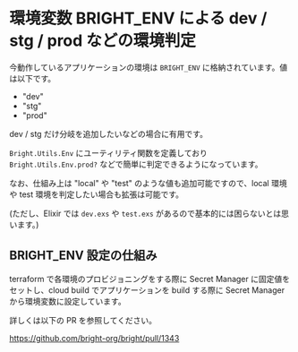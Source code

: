 # 環境変数 BRIGHT_ENV による dev / stg / prod などの環境判定

今動作しているアプリケーションの環境は `BRIGHT_ENV` に格納されています。値は以下です。

- "dev"
- "stg"
- "prod"

dev / stg だけ分岐を追加したいなどの場合に有用です。

`Bright.Utils.Env` にユーティリティ関数を定義しており `Bright.Utils.Env.prod?` などで簡単に判定できるようになっています。

なお、仕組み上は "local" や "test" のような値も追加可能ですので、local 環境や test 環境を判定したい場合も拡張は可能です。

(ただし、Elixir では `dev.exs` や `test.exs` があるので基本的には困らないとは思います。)

## BRIGHT_ENV 設定の仕組み

terraform で各環境のプロビジョニングをする際に Secret Manager に固定値をセットし、cloud build でアプリケーションを build する際に Secret Manager から環境変数に設定しています。

詳しくは以下の PR を参照してください。

https://github.com/bright-org/bright/pull/1343
